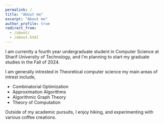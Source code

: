 ```yaml
---
permalink: /
title: "About me"
excerpt: "About me"
author_profile: true
redirect_from: 
  - /about/
  - /about.html
---
```


I am currently a fourth year undergraduate student in Computer Science at Sharif University of Technology, and I'm planning to start my graduate studies in the Fall of 2024.

I am generally intrested in Theoretical computer science my main areas of intrest include,

*  Combinatorial Optimization
*  Approximation Algorithms
*  Algorithmic Graph Theory
*  Theory of Computation

Outside of my academic pursuits, I enjoy hiking, and experimenting with various coffee creations.
